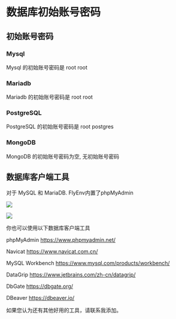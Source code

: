 # 数据库初始账号密码

## 初始账号密码

### Mysql

Mysql 的初始账号密码是 root root

### Mariadb

Mariadb 的初始账号密码是 root root

### PostgreSQL

PostgreSQL 的初始账号密码是 root postgres

### MongoDB

MongoDB 的初始账号密码为空, 无初始账号密码

## 数据库客户端工具

对于 MySQL 和 MariaDB. FlyEnv内置了phpMyAdmin

<img src="https://oss.macphpstudy.com/image/30d01fec0e6a.png" data-x-image-preview="">
<p/>
<img src="https://oss.macphpstudy.com/image/f61c7f43093c.png" data-x-image-preview="">

你也可以使用以下数据库客户端工具

phpMyAdmin https://www.phpmyadmin.net/

Navicat https://www.navicat.com.cn/

MySQL Workbench https://www.mysql.com/products/workbench/

DataGrip https://www.jetbrains.com/zh-cn/datagrip/

DbGate https://dbgate.org/

DBeaver https://dbeaver.io/

如果您认为还有其他好用的工具，请联系我添加。



